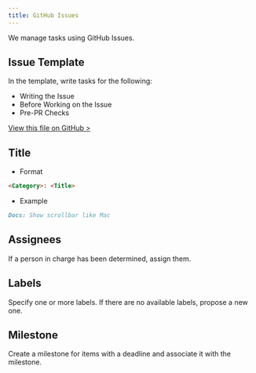```yaml
---
title: GitHub Issues
---
```


We manage tasks using GitHub Issues.

## Issue Template

In the template, write tasks for the following:

- Writing the Issue
- Before Working on the Issue
- Pre-PR Checks

[View this file on GitHub >](https://github.com/sinProject-Inc/talk/blob/main/.github/ISSUE_TEMPLATE/custom.md)

## Title

- Format

```md
<Category>: <Title>
```

- Example

```md
Docs: Show scrollbar like Mac
```

## Assignees

If a person in charge has been determined, assign them.

## Labels

Specify one or more labels. If there are no available labels, propose a new one.

## Milestone

Create a milestone for items with a deadline and associate it with the milestone.
